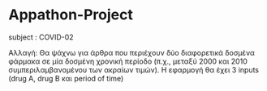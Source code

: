 # Appathon-Project

subject : COVID-02

Αλλαγή:
Θα ψάχνω για άρθρα που περιέχουν δύο διαφορετικά δοσμένα φάρμακα σε
μία δοσμένη χρονική περίοδο (π.χ., μεταξύ 2000 και 2010
συμπεριλαμβανομένου των ακραίων τιμών). Η εφαρμογή θα έχει 3
inputs (drug A, drug B και period of time)
